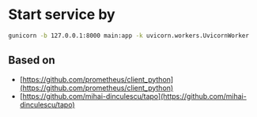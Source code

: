# Start service by

```bash
gunicorn -b 127.0.0.1:8000 main:app -k uvicorn.workers.UvicornWorker
```

## Based on

+ [https://github.com/prometheus/client_python](https://github.com/prometheus/client_python)
+ [https://github.com/mihai-dinculescu/tapo](https://github.com/mihai-dinculescu/tapo)